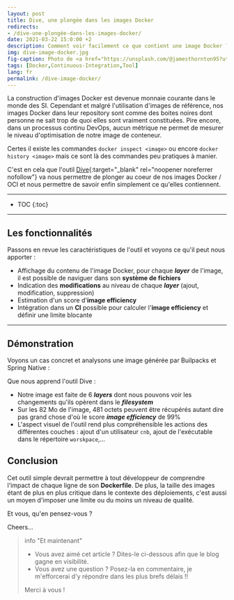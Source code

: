 ```yaml
---
layout: post
title: Dive, une plongée dans les images Docker
redirects:
- /dive-une-plongée-dans-les-images-docker/
date: 2021-03-22 15:0:00 +2
description: Comment voir facilement ce que contient une image Docker ? Dive est un outil qui permet d'explorer les répertoires et fichiers d'une image docker, les modifications apportées dans chaque couche de l'image et des informations pour réduire la taille de votre image.
img: dive-image-docker.jpg 
fig-caption: Photo de <a href="https://unsplash.com/@jamesthornton95?utm_source=unsplash&utm_medium=referral&utm_content=creditCopyText">James Thornton</a> sur <a href="https://unsplash.com/s/photos/diving?utm_source=unsplash&utm_medium=referral&utm_content=creditCopyText">Unsplash</a>
tags: [Docker,Continuous-Integration,Tool]
lang: fr
permalink: /dive-image-docker/
---
```


La construction d'images Docker est devenue monnaie courante dans le monde des SI. Cependant et malgré l'utilisation d'images de référence, nos images Docker dans leur repository sont comme des boites noires dont personne ne sait trop de quoi elles sont vraiment constituées. Pire encore, dans un processus continu DevOps, aucun métrique ne permet de mesurer le niveau d'optimisation de notre image de conteneur.

Certes il existe les commandes `docker inspect <image>` ou encore `docker history <image>` mais ce sont là des commandes peu pratiques à manier.

C'est en cela que l'outil [Dive](https://github.com/wagoodman/dive){:target="_blank" rel="noopener noreferrer nofollow"} va nous permettre de plonger au coeur de nos images Docker / OCI et nous permettre de savoir enfin simplement ce qu'elles contiennent. 


<hr class="hr-text" data-content="Plan">

* TOC
{:toc}

<hr class="hr-text" data-content="Fonctionnalités">

## Les fonctionnalités

Passons en revue les caractéristiques de l'outil et voyons ce qu'il peut nous apporter :  

- Affichage du contenu de l'image Docker, pour chaque ***layer*** de l'image, il est possible de naviguer dans son **système de fichiers** 
- Indication des **modifications** au niveau de chaque ***layer*** (ajout, modification, suppression)
- Estimation d'un score d'**image efficiency**
- Intégration dans un **CI** possible pour calculer l'**image efficiency** et définir une limite blocante

<hr class="hr-text" data-content="Démo">

## Démonstration 

Voyons un cas concret et analysons une image générée par Builpacks et Spring Native : 

<script id="asciicast-ra66cmrst0hNBQ9hngDpbaMUl" src="https://asciinema.org/a/ra66cmrst0hNBQ9hngDpbaMUl.js" async></script>

Que nous apprend l'outil Dive :
- Notre image est faite de 6 ***layers*** dont nous pouvons voir les changements qu'ils opèrent dans le ***filesystem***
- Sur les 82 Mo de l'image, 481 octets peuvent être récupérés autant dire pas grand chose d'où le score ***image efficiency*** de 99%
- L'aspect visuel de l'outil rend plus compréhensible les actions des différentes couches : ajout d'un utilisateur `cnb`, ajout de l'exécutable dans le répertoire `worskpace`,...


## Conclusion

Cet outil simple devrait permettre à tout développeur de comprendre l'impact de chaque ligne de son **Dockerfile**. De plus, la taille des images étant de plus en plus critique dans le contexte des déploiements, c'est aussi un moyen d'imposer une limite ou du moins un niveau de qualité.

Et vous, qu'en pensez-vous ?

Cheers...

> info "Et maintenant"
> * Vous avez aimé cet article ? Dites-le ci-dessous afin que le blog gagne en visibilité.
> * Vous avez une question ? Posez-la en commentaire, je m'efforcerai d'y répondre dans les plus brefs délais !!
> 
> Merci à vous !
>
